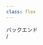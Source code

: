 ```yaml
---
class: flex
---
```


<div
  class="
    my-auto text-[3.5rem] pb-[0.5rem]
    text-black text-opacity-0
    bg-[#2B90B6] bg-cover bg-clip-text
    bg-gradient-to-r from-cyan-400 to-cyan-700
  "
>
  バックエンド
</div>

<div
  class="absolute bottom-[1rem] right-[1rem] text-[1rem]"
>
  <SlideCurrentNo /> / <SlidesTotal />
</div>

<!--
バックエンドの設計です。
-->
